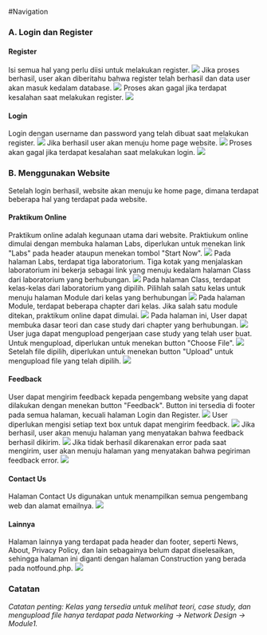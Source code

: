 #Navigation
### A. Login dan Register
#### Register
Isi semua hal yang perlu diisi untuk melakukan register.
![](md_img/reg_input.png)
Jika proses berhasil, user akan diberitahu bahwa register telah berhasil dan data user akan masuk kedalam database.
![](md_img/reg_success.png)
Proses akan gagal jika terdapat kesalahan saat melakukan register.
![](md_img/reg_error.png)

#### Login 
Login dengan username dan password yang telah dibuat saat melakukan register.
![](md_img/log_input.png)
Jika berhasil user akan menuju home page website.
![](md_img/home_pg.png)
Proses akan gagal jika terdapat kesalahan saat melakukan login.
![](md_img/log_error.png)

### B. Menggunakan Website
Setelah login berhasil, website akan menuju ke home page, dimana terdapat beberapa hal yang terdapat pada website.

#### Praktikum Online
Praktikum online adalah kegunaan utama dari website. Praktiukum online dimulai dengan membuka halaman Labs, diperlukan untuk menekan link "Labs" pada header ataupun menekan tombol "Start Now".
![](md_img/click_labs.png)
Pada halaman Labs, terdapat tiga laboratorium. Tiga kotak yang menjalaskan laboratorium ini bekerja sebagai link yang menuju kedalam halaman Class dari laboratorium yang berhubungan.
![](md_img/labs_pg.png)
Pada halaman Class, terdapat kelas-kelas dari laboratorium yang dipilih. Pilihlah salah satu kelas untuk menuju halaman Module dari kelas yang berhubungan
![](md_img/class_pg.png)
Pada halaman Module, terdapat beberapa chapter dari kelas. Jika salah satu module ditekan, praktikum online dapat dimulai.
![](md_img/module_pg.png)
Pada halaman ini, User dapat membuka dasar teori dan case study dari chapter yang berhubungan.
![](md_img/module1_pg.png)
User juga dapat mengupload pengerjaan case study yang telah user buat. Untuk mengupload, diperlukan untuk menekan button "Choose File". 
![](md_img/file_up.png)
Setelah file dipilih, diperlukan untuk menekan button "Upload" untuk mengupload file yang telah dipilih.
![](md_img/upload_file.png)

#### Feedback
User dapat mengirim feedback kepada pengembang website yang dapat dilakukan dengan menekan button "Feedback". Button ini tersedia di footer pada semua halaman, kecuali halaman Login dan Register.
![](md_img/feed_foot.png)
User diperlukan mengisi setiap text box untuk dapat mengirim feedback. 
![](md_img/feed_input.png)
Jika berhasil, user akan menuju halaman yang menyatakan bahwa feedback berhasil dikirim.
![](md_img/feed_success.png)
Jika tidak berhasil dikarenakan error pada saat mengirim, user akan menuju halaman yang menyatakan bahwa pegiriman feedback error.
![](md_img/feed_error.png)

#### Contact Us
Halaman Contact Us digunakan untuk menampilkan semua pengembang web dan alamat emailnya.
![](md_img/contact_pg.png)

#### Lainnya
Halaman lainnya yang terdapat pada header dan footer, seperti News, About, Privacy Policy, dan lain sebagainya belum dapat diselesaikan, sehingga halaman ini diganti dengan halaman Construction yang berada pada notfound.php.
![](md_img/sorry_pg.png)

### Catatan
*Catatan penting: Kelas yang tersedia untuk melihat teori, case study, dan mengupload file hanya terdapat pada 
Networking → Network Design → Module1.*

